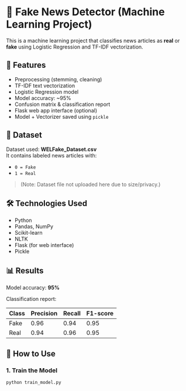 # 📰 Fake News Detector (Machine Learning Project)

This is a machine learning project that classifies news articles as **real** or **fake** using Logistic Regression and TF-IDF vectorization.

## 🚀 Features

- Preprocessing (stemming, cleaning)
- TF-IDF text vectorization
- Logistic Regression model
- Model accuracy: ~95%
- Confusion matrix & classification report
- Flask web app interface (optional)
- Model + Vectorizer saved using `pickle`

## 📁 Dataset

Dataset used: **WELFake_Dataset.csv**  
It contains labeled news articles with:
- `0 = Fake`
- `1 = Real`

> (Note: Dataset file not uploaded here due to size/privacy.)

## 🛠️ Technologies Used

- Python
- Pandas, NumPy
- Scikit-learn
- NLTK
- Flask (for web interface)
- Pickle

## 📊 Results

Model accuracy: **95%**

Classification report:

| Class | Precision | Recall | F1-score |
|-------|-----------|--------|----------|
| Fake  | 0.96      | 0.94   | 0.95     |
| Real  | 0.94      | 0.96   | 0.95     |

## 🧪 How to Use

### 1. Train the Model

```bash
python train_model.py

